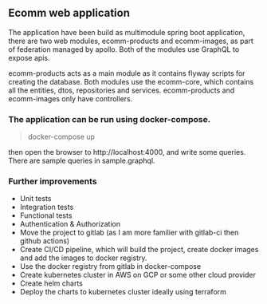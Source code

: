 ## Ecomm web application

The application have been build as multimodule spring boot application, there are two web modules, 
ecomm-products and ecomm-images, as part of federation managed by apollo. Both of the modules use GraphQL to expose apis.  

ecomm-products acts as a main module as it contains flyway scripts for creating the database.
Both modules use the ecomm-core, which contains all the entities, dtos, repositories and services.
ecomm-products and ecomm-images only have controllers. 




### The application can be run using docker-compose.

> docker-compose up

then open the browser to http://localhost:4000, and write some queries. There are sample queries in sample.graphql.


### Further improvements

- Unit tests
- Integration tests
- Functional tests
- Authentication & Authorization
- Move the project to gitlab (as I am more familier with gitlab-ci then github actions)
- Create CI/CD pipeline, which will build the project, create docker images and add the images to docker registry.
- Use the docker registry from gitlab in docker-compose
- Create kubernetes cluster in AWS on GCP or some other cloud provider
- Create helm charts
- Deploy the charts to kubernetes cluster ideally using terraform



